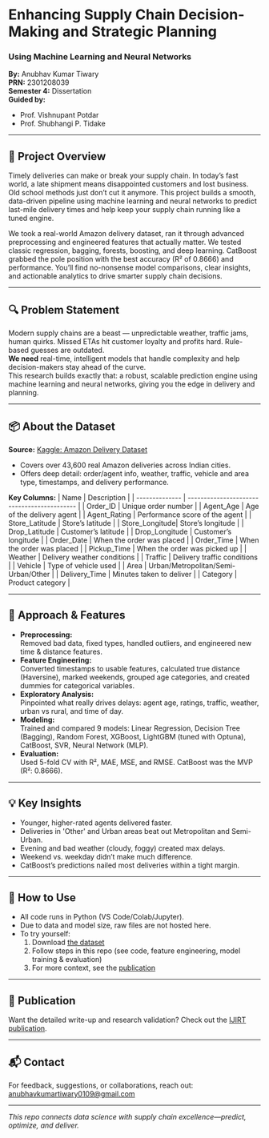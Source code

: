 # Enhancing Supply Chain Decision-Making and Strategic Planning  
### Using Machine Learning and Neural Networks

**By:** Anubhav Kumar Tiwary  
**PRN:** 2301208039  
**Semester 4:** Dissertation  
**Guided by:**  
- Prof. Vishnupant Potdar  
- Prof. Shubhangi P. Tidake

---

## 🚚 Project Overview

Timely deliveries can make or break your supply chain. In today’s fast world, a late shipment means disappointed customers and lost business. Old school methods just don’t cut it anymore. This project builds a smooth, data-driven pipeline using machine learning and neural networks to predict last-mile delivery times and help keep your supply chain running like a tuned engine.

We took a real-world Amazon delivery dataset, ran it through advanced preprocessing and engineered features that actually matter. We tested classic regression, bagging, forests, boosting, and deep learning. CatBoost grabbed the pole position with the best accuracy (R² of 0.8666) and performance. You’ll find no-nonsense model comparisons, clear insights, and actionable analytics to drive smarter supply chain decisions.

---

## 🔍 Problem Statement

Modern supply chains are a beast — unpredictable weather, traffic jams, human quirks. Missed ETAs hit customer loyalty and profits hard. Rule-based guesses are outdated.  
**We need** real-time, intelligent models that handle complexity and help decision-makers stay ahead of the curve.  
This research builds exactly that: a robust, scalable prediction engine using machine learning and neural networks, giving you the edge in delivery and planning.

---

## 📦 About the Dataset

**Source:** [Kaggle: Amazon Delivery Dataset](https://www.kaggle.com/datasets/sujalsuthar/amazon-delivery-dataset/data)  
- Covers over 43,600 real Amazon deliveries across Indian cities.
- Offers deep detail: order/agent info, weather, traffic, vehicle and area type, timestamps, and delivery performance.

**Key Columns:**
| Name           | Description                                 |
| -------------- | ------------------------------------------- |
| Order_ID       | Unique order number                         |
| Agent_Age      | Age of the delivery agent                   |
| Agent_Rating   | Performance score of the agent              |
| Store_Latitude | Store’s latitude                            |
| Store_Longitude| Store’s longitude                           |
| Drop_Latitude  | Customer’s latitude                         |
| Drop_Longitude | Customer’s longitude                        |
| Order_Date     | When the order was placed                   |
| Order_Time     | When the order was placed                   |
| Pickup_Time    | When the order was picked up                |
| Weather        | Delivery weather conditions                 |
| Traffic        | Delivery traffic conditions                 |
| Vehicle        | Type of vehicle used                        |
| Area           | Urban/Metropolitan/Semi-Urban/Other         |
| Delivery_Time  | Minutes taken to deliver                    |
| Category       | Product category                            |

---

## 🔧 Approach & Features

- **Preprocessing:**  
  Removed bad data, fixed types, handled outliers, and engineered new time & distance features.  
- **Feature Engineering:**  
  Converted timestamps to usable features, calculated true distance (Haversine), marked weekends, grouped age categories, and created dummies for categorical variables.
- **Exploratory Analysis:**  
  Pinpointed what really drives delays: agent age, ratings, traffic, weather, urban vs rural, and time of day.
- **Modeling:**  
  Trained and compared 9 models: Linear Regression, Decision Tree (Bagging), Random Forest, XGBoost, LightGBM (tuned with Optuna), CatBoost, SVR, Neural Network (MLP).  
- **Evaluation:**  
  Used 5-fold CV with R², MAE, MSE, and RMSE. CatBoost was the MVP (R²: 0.8666).

---

## 💡 Key Insights

- Younger, higher-rated agents delivered faster.
- Deliveries in 'Other' and Urban areas beat out Metropolitan and Semi-Urban.
- Evening and bad weather (cloudy, foggy) created max delays.
- Weekend vs. weekday didn’t make much difference.
- CatBoost’s predictions nailed most deliveries within a tight margin.

---

## 🚀 How to Use

- All code runs in Python (VS Code/Colab/Jupyter).
- Due to data and model size, raw files are not hosted here.  
- To try yourself:  
  1. Download [the dataset](https://www.kaggle.com/datasets/sujalsuthar/amazon-delivery-dataset/data)  
  2. Follow steps in this repo (see code, feature engineering, model training & evaluation)
  3. For more context, see the [publication](https://ijirt.org/Article?manuscript=182050)

---

## 📄 Publication

Want the detailed write-up and research validation? Check out the [IJIRT publication](https://ijirt.org/Article?manuscript=182050).

---

## 📬 Contact

For feedback, suggestions, or collaborations, reach out:  
[anubhavkumartiwary0109@gmail.com](mailto:anubhavkumartiwary0109@gmail.com)

---

*This repo connects data science with supply chain excellence—predict, optimize, and deliver.*
